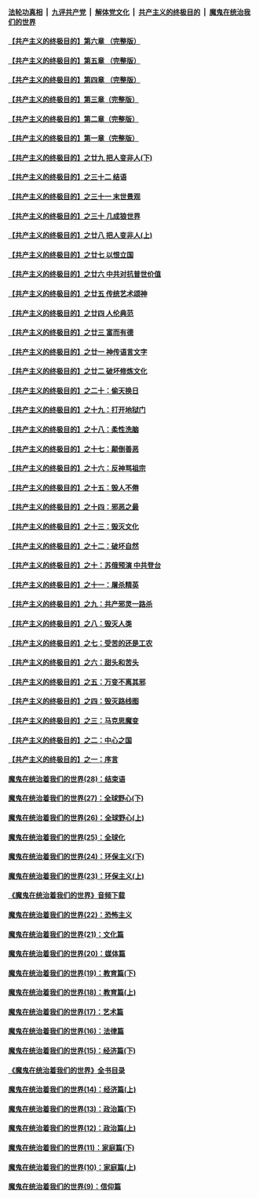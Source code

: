 

####  [法轮功真相](../../../../basic/blob/master/README.md?t=06060401) &nbsp;|&nbsp; [九评共产党](../../../../9ping.md/blob/master/README.md?t=06060401) &nbsp;|&nbsp; [解体党文化](../../../../jtdwh.md/blob/master/README.md?t=06060401)  &nbsp;|&nbsp; [共产主义的终极目的](../../../../gczydzjmd.md/blob/master/README.md?t=06060401) &nbsp;|&nbsp; [魔鬼在统治我们的世界](../../../../mgztzwmdsj.md/blob/master/README.md?t=06060401) 

#### [【共产主义的终极目的】第六章 （完整版）](../pages/nsc422/n11428913.md?t=06060401) 

#### [【共产主义的终极目的】第五章 （完整版）](../pages/nsc422/n11428912.md?t=06060401) 

#### [【共产主义的终极目的】第四章 （完整版）](../pages/nsc422/n11428907.md?t=06060401) 

#### [【共产主义的终极目的】第三章（完整版）](../pages/nsc422/n11428848.md?t=06060401) 

#### [【共产主义的终极目的】第二章（完整版）](../pages/nsc422/n11428831.md?t=06060401) 

#### [【共产主义的终极目的】第一章（完整版）](../pages/nsc422/n11417651.md?t=06060401) 

#### [【共产主义的终极目的】之廿九 把人变非人(下)](../pages/nsc422/n11344140.md?t=06060401) 

#### [【共产主义的终极目的】之三十二 结语](../pages/nsc422/n11360535.md?t=06060401) 

#### [【共产主义的终极目的】之三十一 末世景观](../pages/nsc422/n11351129.md?t=06060401) 

#### [【共产主义的终极目的】之三十 几成狼世界](../pages/nsc422/n11348280.md?t=06060401) 

#### [【共产主义的终极目的】之廿八 把人变非人(上)](../pages/nsc422/n11340492.md?t=06060401) 

#### [【共产主义的终极目的】之廿七 以恨立国](../pages/nsc422/n11336944.md?t=06060401) 

#### [【共产主义的终极目的】之廿六 中共对抗普世价值](../pages/nsc422/n11324785.md?t=06060401) 

#### [【共产主义的终极目的】之廿五 传统艺术颂神](../pages/nsc422/n11296396.md?t=06060401) 

#### [【共产主义的终极目的】之廿四 人伦典范](../pages/nsc422/n11296397.md?t=06060401) 

#### [【共产主义的终极目的】之廿三 富而有德](../pages/nsc422/n11283598.md?t=06060401) 

#### [【共产主义的终极目的】之廿一 神传语言文字](../pages/nsc422/n11263265.md?t=06060401) 

#### [【共产主义的终极目的】之廿二 破坏修炼文化](../pages/nsc422/n11245728.md?t=06060401) 

#### [【共产主义的终极目的】之二十：偷天换日](../pages/nsc422/n11238846.md?t=06060401) 

#### [【共产主义的终极目的】之十九：打开地狱门](../pages/nsc422/n11206376.md?t=06060401) 

#### [【共产主义的终极目的】之十八：柔性洗脑](../pages/nsc422/n11199994.md?t=06060401) 

#### [【共产主义的终极目的】之十七：颠倒善恶](../pages/nsc422/n11179782.md?t=06060401) 

#### [【共产主义的终极目的】之十六：反神骂祖宗](../pages/nsc422/n11166798.md?t=06060401) 

#### [【共产主义的终极目的】之十五：毁人不倦](../pages/nsc422/n11166792.md?t=06060401) 

#### [【共产主义的终极目的】之十四：邪恶之最](../pages/nsc422/n11150249.md?t=06060401) 

#### [【共产主义的终极目的】之十三：毁灭文化](../pages/nsc422/n11135227.md?t=06060401) 

#### [【共产主义的终极目的】之十二：破坏自然](../pages/nsc422/n11135214.md?t=06060401) 

#### [【共产主义的终极目的】之十：苏俄预演 中共登台](../pages/nsc422/n11118424.md?t=06060401) 

#### [【共产主义的终极目的】之十一：屠杀精英](../pages/nsc422/n11118442.md?t=06060401) 

#### [【共产主义的终极目的】之九：共产邪灵一路杀](../pages/nsc422/n11114139.md?t=06060401) 

#### [【共产主义的终极目的】之八：毁灭人类](../pages/nsc422/n11108503.md?t=06060401) 

#### [【共产主义的终极目的】之七：受苦的还是工农](../pages/nsc422/n11101809.md?t=06060401) 

#### [【共产主义的终极目的】之六：甜头和苦头](../pages/nsc422/n11096971.md?t=06060401) 

#### [【共产主义的终极目的】之五：万变不离其邪](../pages/nsc422/n11091285.md?t=06060401) 

#### [【共产主义的终极目的】之四：毁灭路线图](../pages/nsc422/n11086284.md?t=06060401) 

#### [【共产主义的终极目的】之三：马克思魔变](../pages/nsc422/n11061941.md?t=06060401) 

#### [【共产主义的终极目的】之二：中心之国](../pages/nsc422/n11047728.md?t=06060401) 

#### [【共产主义的终极目的】之一：序言](../pages/nsc422/n11086077.md?t=06060401) 

#### [魔鬼在统治着我们的世界(28)：结束语](../pages/nsc422/n10936246.md?t=06060401) 

#### [魔鬼在统治着我们的世界(27)：全球野心(下)](../pages/nsc422/n10928319.md?t=06060401) 

#### [魔鬼在统治着我们的世界(26)：全球野心(上)](../pages/nsc422/n10900318.md?t=06060401) 

#### [魔鬼在统治着我们的世界(25)：全球化](../pages/nsc422/n10788205.md?t=06060401) 

#### [魔鬼在统治着我们的世界(24)：环保主义(下)](../pages/nsc422/n10695307.md?t=06060401) 

#### [魔鬼在统治着我们的世界(23)：环保主义(上)](../pages/nsc422/n10688613.md?t=06060401) 

#### [《魔鬼在统治着我们的世界》音频下载](../pages/nsc422/n10635553.md?t=06060401) 

#### [魔鬼在统治着我们的世界(22)：恐怖主义](../pages/nsc422/n10614727.md?t=06060401) 

#### [魔鬼在统治着我们的世界(21)：文化篇](../pages/nsc422/n10597706.md?t=06060401) 

#### [魔鬼在统治着我们的世界(20)：媒体篇](../pages/nsc422/n10586579.md?t=06060401) 

#### [魔鬼在统治着我们的世界(19)：教育篇(下)](../pages/nsc422/n10564808.md?t=06060401) 

#### [魔鬼在统治着我们的世界(18)：教育篇(上)](../pages/nsc422/n10526970.md?t=06060401) 

#### [魔鬼在统治着我们的世界(17)：艺术篇](../pages/nsc422/n10499093.md?t=06060401) 

#### [魔鬼在统治着我们的世界(16)：法律篇](../pages/nsc422/n10485969.md?t=06060401) 

#### [魔鬼在统治着我们的世界(15)：经济篇(下)](../pages/nsc422/n10469975.md?t=06060401) 

#### [《魔鬼在统治着我们的世界》全书目录](../pages/nsc422/n10464261.md?t=06060401) 

#### [魔鬼在统治着我们的世界(14)：经济篇(上)](../pages/nsc422/n10457370.md?t=06060401) 

#### [魔鬼在统治着我们的世界(13)：政治篇(下)](../pages/nsc422/n10448270.md?t=06060401) 

#### [魔鬼在统治着我们的世界(12)：政治篇(上)](../pages/nsc422/n10444576.md?t=06060401) 

#### [魔鬼在统治着我们的世界(11)：家庭篇(下)](../pages/nsc422/n10440961.md?t=06060401) 

#### [魔鬼在统治着我们的世界(10)：家庭篇(上)](../pages/nsc422/n10435448.md?t=06060401) 

#### [魔鬼在统治着我们的世界(9)：信仰篇](../pages/nsc422/n10432159.md?t=06060401) 

